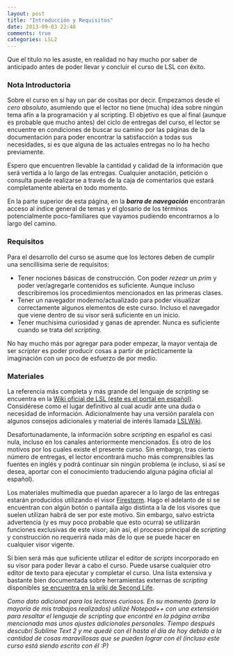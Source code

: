 ```yaml
---
layout: post
title: "Introducción y Requisitos"
date: 2013-09-03 22:48
comments: true
categories: LSL2
---
```


Que el título no les asuste, en realidad no hay mucho por saber de anticipado antes de poder llevar y concluir el curso de LSL con éxito.

<!-- more -->

### Nota Introductoria
Sobre el curso en sí hay un par de cositas por decir. Empezamos desde el *cero absoluto*, asumiendo que el lector no tiene (mucha) idea sobre ningún tema afín a la programación y al scripting. El objetivo es que al final (aunque es probable que mucho antes) del ciclo de entregas del curso, el lector se encuentre en condiciones de buscar su camino por las páginas de la documentación para poder encontrar la satisfacción a todas sus necesidades, si es que alguna de las actuales entregas no lo ha hecho previamente.

Espero que encuentren llevable la cantidad y calidad de la información que será vertida a lo largo de las entregas. Cualquier anotación, petición o consulta puede realizarse a través de la caja de comentarios que estará completamente abierta en todo momento.

En la parte superior de esta página, en la *__barra de navegación__* encontrarán acceso al índice general de temas y el glosario de los términos potencialmente poco-familiares que vayamos pudiendo encontrarnos a lo largo del camino.

### Requisitos
Para el desarrollo del curso se asume que los lectores deben de cumplir una sencillísima serie de requisitos:

- Tener nociones básicas de construcción. Con poder *rezear* un *prim* y poder ver/agregarle contenidos es suficiente. Aunque incluso describiremos los procedimientos mencionados en las primeras clases.
- Tener un navegador moderno/actualizado para poder visualizar correctamente algunos elementos de este curso. Incluso el navegador que viene dentro de su visor será suficiente en un inicio.
- Tener muchísima curiosidad y ganas de aprender. Nunca es suficiente cuando se trata del *scripting*.

No hay mucho más por agregar para poder empezar, la mayor ventaja de ser *scripter* es poder producir cosas a partir de prácticamente la imaginación con un poco de esfuerzo de por medio.

### Materiales
La referencia más completa y más grande del lenguaje de *scripting* se encuentra en la [Wiki oficial de LSL (este es el portal en español)](http://wiki.secondlife.com/wiki/LSL_Portal/es). Considérese como el lugar definitivo al cual acudir ante una duda o necesidad de información. Adicionalmente hay una versión paralela con algunos consejos adicionales y material de interés llamada [LSLWiki](http://lslwiki.net/lslwiki/wakka.php?wakka=HomePage).

Desafortunadamente, la información sobre *scripting* en español es casi nula, incluso en los canales anteriormente mencionados. Es otro de los motivos por los cuales existe el presente curso. Sin embargo, tras cierto número de entregas, el lector encontrará mucho más comprensibles las fuentes en inglés y podrá continuar sin ningún problema (e incluso, si así se desea, aportar con el conocimiento traduciendo alguna página oficial al español).

Los materiales multimedia que puedan aparecer a lo largo de las entregas estarán producidos utilizando el visor [Firestorm](http://www.firestormviewer.org/). Hago el adelanto de si se encuentran con algún botón o pantalla algo distinta a la de los visores que suelen utilizan habrá de ser por este motivo. Sin embargo, salvo estricta advertencia (y es muy poco probable que esto ocurra) se utilizarán funciones exclusivas de este visor; aún así, el proceso principal de *scripting* y construcción no requerirá nada más de lo que se puede hacer en cualquier visor vigente.

Si bien será más que suficiente utilizar el editor de *scripts* incorporado en su visor para poder llevar a cabo el curso. Puede usarse cualquier otro editor de texto para ejecutar y completar el curso. Una lista extensiva y bastante bien documentada sobre herramientas externas de *scripting* disponibles [se encuentra en la wiki de Second Life](http://wiki.secondlife.com/wiki/LSL_Alternate_Editors).

*Como dato adicional para los lectores curiosos. En su momento (para la mayoría de mis trabajos realizados) utilizé Notepad++ con una extensión para resaltar el lenguaje de scripting que encontré en la página arriba mencionada mas unos ajustes adicionales personales. Tiempo después descubrí Sublime Text 2 y me quedé con él hasta el día de hoy debido a la cantidad de cosas maravillosas que se pueden lograr con él (incluso este curso está siendo escrito con él :P)*
